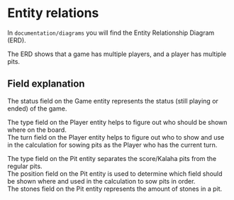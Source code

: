 # Entity relations

In `documentation/diagrams` you will find the Entity Relationship Diagram (ERD).

The ERD shows that a game has multiple players, and a player has multiple pits.

## Field explanation

The status field on the Game entity represents the status (still playing or ended) of the game.

The type field on the Player entity helps to figure out who should be shown where on the board.  
The turn field on the Player entity helps to figure out who to show and use in the calculation for sowing pits as the
Player who has the current turn.

The type field on the Pit entity separates the score/Kalaha pits from the regular pits.  
The position field on the Pit entity is used to determine which field should be shown where and used in the calculation
to sow pits in order.  
The stones field on the Pit entity represents the amount of stones in a pit.
